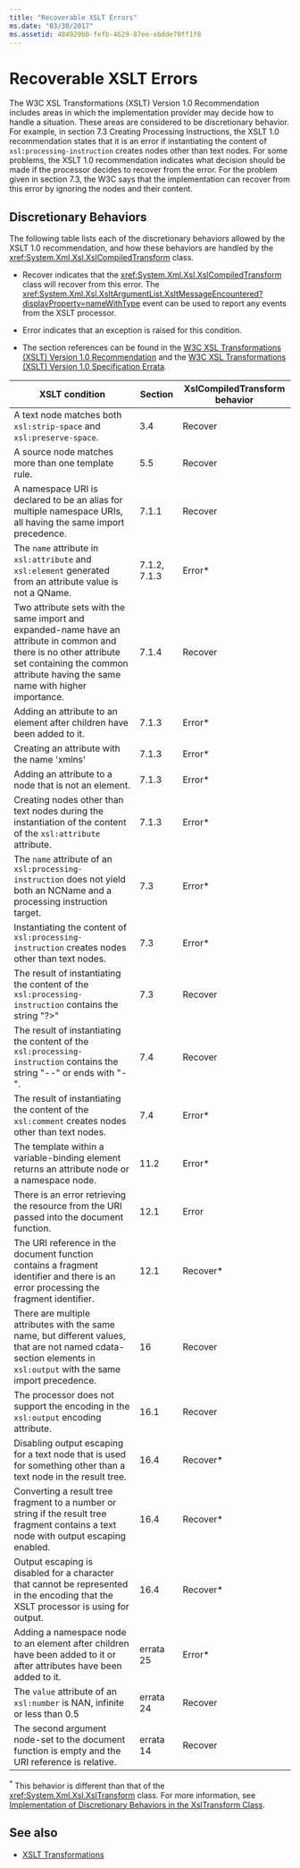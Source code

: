 ```yaml
---
title: "Recoverable XSLT Errors"
ms.date: "03/30/2017"
ms.assetid: 484929b0-fefb-4629-87ee-ebdde70ff1f8
---
```

# Recoverable XSLT Errors

The W3C XSL Transformations (XSLT) Version 1.0 Recommendation includes areas in which the implementation provider may decide how to handle a situation. These areas are considered to be discretionary behavior. For example, in section 7.3 Creating Processing Instructions, the XSLT 1.0 recommendation states that it is an error if instantiating the content of `xsl:processing-instruction` creates nodes other than text nodes. For some problems, the XSLT 1.0 recommendation indicates what decision should be made if the processor decides to recover from the error. For the problem given in section 7.3, the W3C says that the implementation can recover from this error by ignoring the nodes and their content.  
  
## Discretionary Behaviors  

 The following table lists each of the discretionary behaviors allowed by the XSLT 1.0 recommendation, and how these behaviors are handled by the <xref:System.Xml.Xsl.XslCompiledTransform> class.  
  
- Recover indicates that the <xref:System.Xml.Xsl.XslCompiledTransform> class will recover from this error. The <xref:System.Xml.Xsl.XsltArgumentList.XsltMessageEncountered?displayProperty=nameWithType> event can be used to report any events from the XSLT processor.  
  
- Error indicates that an exception is raised for this condition.  
  
- The section references can be found in the [W3C XSL Transformations (XSLT) Version 1.0 Recommendation](https://www.w3.org/TR/xslt) and the [W3C XSL Transformations (XSLT) Version 1.0 Specification Errata](https://www.w3.org/1999/11/REC-xslt-19991116-errata/).  
  
|XSLT condition|Section|XslCompiledTransform behavior|  
|--------------------|-------------|-----------------------------------|  
|A text node matches both `xsl:strip-space` and `xsl:preserve-space`.|3.4|Recover|  
|A source node matches more than one template rule.|5.5|Recover|  
|A namespace URI is declared to be an alias for multiple namespace URIs, all having the same import precedence.|7.1.1|Recover|  
|The `name` attribute in `xsl:attribute` and `xsl:element` generated from an attribute value is not a QName.|7.1.2, 7.1.3|Error*|  
|Two attribute sets with the same import and expanded-name have an attribute in common and there is no other attribute set containing the common attribute having the same name with higher importance.|7.1.4|Recover|  
|Adding an attribute to an element after children have been added to it.|7.1.3|Error*|  
|Creating an attribute with the name 'xmlns'|7.1.3|Error*|  
|Adding an attribute to a node that is not an element.|7.1.3|Error*|  
|Creating nodes other than text nodes during the instantiation of the content of the `xsl:attribute` attribute.|7.1.3|Error*|  
|The `name` attribute of an `xsl:processing-instruction` does not yield both an NCName and a processing instruction target.|7.3|Error*|  
|Instantiating the content of `xsl:processing-instruction` creates nodes other than text nodes.|7.3|Error*|  
|The result of instantiating the content of the `xsl:processing-instruction` contains the string "?>"|7.3|Recover|  
|The result of instantiating the content of the `xsl:processing-instruction` contains the string "--" or ends with "-".|7.4|Recover|  
|The result of instantiating the content of the `xsl:comment` creates nodes other than text nodes.|7.4|Error*|  
|The template within a variable-binding element returns an attribute node or a namespace node.|11.2|Error*|  
|There is an error retrieving the resource from the URI passed into the document function.|12.1|Error|  
|The URI reference in the document function contains a fragment identifier and there is an error processing the fragment identifier.|12.1|Recover*|  
|There are multiple attributes with the same name, but different values, that are not named cdata-section elements in `xsl:output` with the same import precedence.|16|Recover|  
|The processor does not support the encoding in the `xsl:output` encoding attribute.|16.1|Recover|  
|Disabling output escaping for a text node that is used for something other than a text node in the result tree.|16.4|Recover*|  
|Converting a result tree fragment to a number or string if the result tree fragment contains a text node with output escaping enabled.|16.4|Recover*|  
|Output escaping is disabled for a character that cannot be represented in the encoding that the XSLT processor is using for output.|16.4|Recover*|  
|Adding a namespace node to an element after children have been added to it or after attributes have been added to it.|errata 25|Error*|  
|The `value` attribute of an `xsl:number` is NAN, infinite or less than 0.5|errata 24|Recover|  
|The second argument node-set to the document function is empty and the URI reference is relative.|errata 14|Recover|  
  
 <sup>*</sup> This behavior is different than that of the <xref:System.Xml.Xsl.XslTransform> class. For more information, see [Implementation of Discretionary Behaviors in the XslTransform Class](implementation-of-discretionary-behaviors-in-the-xsltransform-class.md).  
  
## See also

- [XSLT Transformations](xslt-transformations.md)
